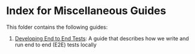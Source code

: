 # Index for Miscellaneous Guides

This folder contains the following guides:
1. [Developing End to End Tests](./developing-end-to-end-tests.md): A guide that describes how we write and run end to end (E2E) tests locally
